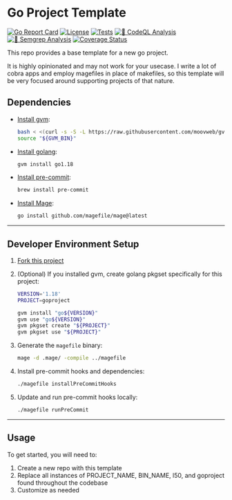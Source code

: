 # Go Project Template

[![Go Report Card](https://goreportcard.com/badge/github.com/l50/goproject)](https://goreportcard.com/report/github.com/l50/goproject)
[![License](http://img.shields.io/:license-mit-blue.svg)](https://github.com/l50/goproject/blob/master/LICENSE)
[![Tests](https://github.com/l50/goproject/actions/workflows/tests.yaml/badge.svg)](https://github.com/l50/goproject/actions/workflows/tests.yaml)
[![🚨 CodeQL Analysis](https://github.com/l50/goproject/actions/workflows/codeql-analysis.yaml/badge.svg)](https://github.com/l50/goproject/actions/workflows/codeql-analysis.yaml)
[![🚨 Semgrep Analysis](https://github.com/l50/goproject/actions/workflows/semgrep.yaml/badge.svg)](https://github.com/l50/goproject/actions/workflows/semgrep.yaml)
[![Coverage Status](https://coveralls.io/repos/github/l50/goproject/badge.svg?branch=main)](https://coveralls.io/github/l50/goproject?branch=main)

This repo provides a base template for a new go project.

It is highly opinionated and may not work for your usecase.
I write a lot of cobra apps and employ magefiles in place of makefiles,
so this template will be very focused around supporting projects of
that nature.

## Dependencies

- [Install gvm](https://github.com/moovweb/gvm):

  ```bash
  bash < <(curl -s -S -L https://raw.githubusercontent.com/moovweb/gvm/master/binscripts/gvm-installer)
  source "${GVM_BIN}"
  ```

- [Install golang](https://go.dev/):

  ```bash
  gvm install go1.18
  ```

- [Install pre-commit](https://pre-commit.com/):

  ```bash
  brew install pre-commit
  ```

- [Install Mage](https://magefile.org/):

  ```bash
  go install github.com/magefile/mage@latest
  ```

---

## Developer Environment Setup

1. [Fork this project](https://docs.github.com/en/get-started/quickstart/fork-a-repo)

2. (Optional) If you installed gvm, create golang pkgset specifically for this project:

   ```bash
   VERSION='1.18'
   PROJECT=goproject

   gvm install "go${VERSION}"
   gvm use "go${VERSION}"
   gvm pkgset create "${PROJECT}"
   gvm pkgset use "${PROJECT}"
   ```

3. Generate the `magefile` binary:

   ```bash
   mage -d .mage/ -compile ../magefile
   ```

4. Install pre-commit hooks and dependencies:

   ```bash
   ./magefile installPreCommitHooks
   ```

5. Update and run pre-commit hooks locally:

   ```bash
   ./magefile runPreCommit
   ```

---

## Usage

To get started, you will need to:

1. Create a new repo with this template
2. Replace all instances of PROJECT_NAME,
   BIN_NAME, l50, and goproject found throughout the codebase
3. Customize as needed
